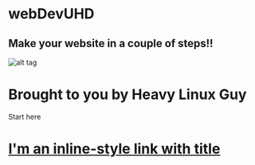 # webDevUHD

## Make your website in a couple of steps!! 

![alt tag](http://ih1.redbubble.net/image.77106686.9243/poster,420x415,f8f8f8-pad,420x460,f8f8f8.jpg)


# Brought to you by Heavy Linux Guy

Start here 

# [I'm an inline-style link with title](https://em6autotech.me "Your guide")
